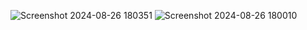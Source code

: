 ![Screenshot 2024-08-26 180351](https://github.com/user-attachments/assets/22c30339-5da4-4ca2-bdef-bfd70202874a)
![Screenshot 2024-08-26 180010](https://github.com/user-attachments/assets/30ee3b3a-ca17-4d76-b78a-b7b719aa1716)
